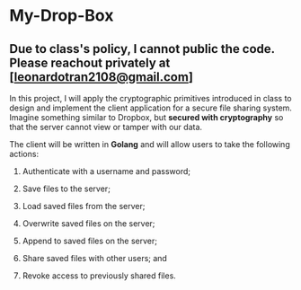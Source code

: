 # My-Drop-Box

## Due to class's policy, I cannot public the code. Please reachout privately at [leonardotran2108@gmail.com]

In this project, I will apply the cryptographic primitives introduced in class to design and implement the client application for a secure file sharing system. 
Imagine something similar to Dropbox, but **secured with cryptography** so that the server cannot view or tamper with our data.

The client will be written in **Golang** and will allow users to take the following actions:

1. Authenticate with a username and password;

2. Save files to the server;

3. Load saved files from the server;

4. Overwrite saved files on the server;

5. Append to saved files on the server;

6. Share saved files with other users; and

7. Revoke access to previously shared files.
